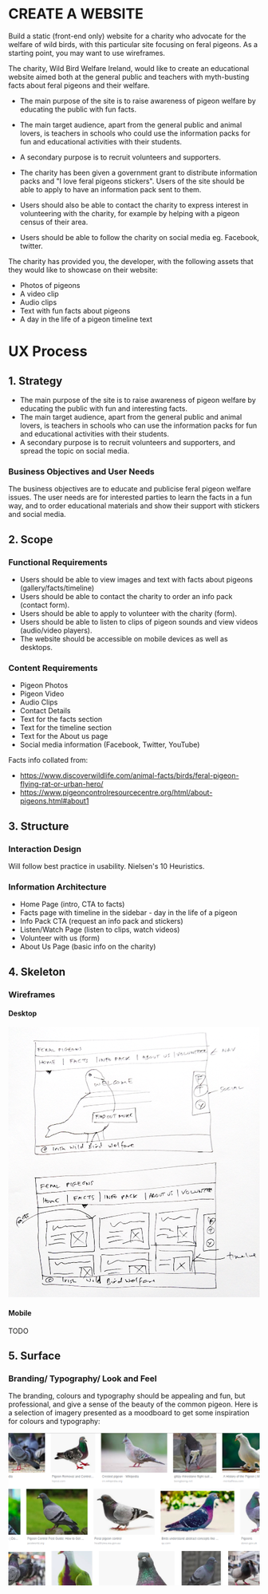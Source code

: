 # CREATE A WEBSITE


Build a static (front-end only) website for a charity who advocate for the welfare of wild birds, with this particular site focusing on feral pigeons. As a starting point, you may want to use wireframes.

The charity, Wild Bird Welfare Ireland, would like to create an educational website aimed both at the general public and teachers with myth-busting facts about feral pigeons and their welfare. 

- The main purpose of the site is to raise awareness of pigeon welfare by educating the public with fun facts. 
- The main target audience, apart from the general public and animal lovers, is teachers in schools who could use the information packs for fun and educational activities with their students.
- A secondary purpose is to recruit volunteers and supporters. 

- The charity has been given a government grant to distribute information packs and "I love feral pigeons stickers". Users of the site should be able to apply to have an information pack sent to them. 
- Users should also be able to contact the charity to express interest in volunteering with the charity, for example by helping with a pigeon census of their area.
- Users should be able to follow the charity on social media eg. Facebook, twitter.

The charity has provided you, the developer, with the following assets that they would like to showcase on their website:
- Photos of pigeons
- A video clip
- Audio clips
- Text with fun facts about pigeons
- A day in the life of a pigeon timeline text

# UX Process


## 1. Strategy
- The main purpose of the site is to raise awareness of pigeon welfare by educating the public with fun and interesting facts. 
- The main target audience, apart from the general public and animal lovers, is teachers in schools who can use the information packs for fun and educational activities with their students.
- A secondary purpose is to recruit volunteers and supporters, and spread the topic on social media. 

### Business Objectives and User Needs
The business objectives are to educate and publicise feral pigeon welfare issues. The user needs are for interested parties to learn the facts in a fun way, and to order educational materials and show their support with stickers and social media.

## 2. Scope
### Functional Requirements
- Users should be able to view images and text with facts about pigeons (gallery/facts/timeline)
- Users should be able to contact the charity to order an info pack (contact form).
- Users should be able to apply to volunteer with the charity (form).
- Users should be able to listen to clips of pigeon sounds and view videos (audio/video players).
- The website should be accessible on mobile devices as well as desktops.

### Content Requirements
- Pigeon Photos
- Pigeon Video
- Audio Clips
- Contact Details
- Text for the facts section
- Text for the timeline section
- Text for the About us page
- Social media information (Facebook, Twitter, YouTube)

Facts info collated from:
- https://www.discoverwildlife.com/animal-facts/birds/feral-pigeon-flying-rat-or-urban-hero/
- https://www.pigeoncontrolresourcecentre.org/html/about-pigeons.html#about1

## 3. Structure
### Interaction Design
Will follow best practice in usability. Nielsen's 10 Heuristics.

### Information Architecture
- Home Page (intro, CTA to facts)
- Facts page with timeline in the sidebar - day in the life of a pigeon
- Info Pack CTA (request an info pack and stickers)
- Listen/Watch Page (listen to clips, watch videos)
- Volunteer with us (form)
- About Us Page (basic info on the charity)


## 4. Skeleton
### Wireframes

#### Desktop
![Wireframe](wireframes/wireframe2.png)

#### Mobile
TODO

## 5. Surface
### Branding/ Typography/ Look and Feel
The branding, colours and typography should be appealing and fun, but professional, and give a sense of the beauty of the common pigeon. Here is a selection of imagery presented as a moodboard to get some inspiration for colours and typography:

![Moodboard](wireframes/pigeon-moodboard.png)
